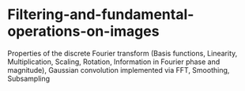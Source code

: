 # Filtering-and-fundamental-operations-on-images
Properties of the discrete Fourier transform (Basis functions, Linearity, Multiplication, Scaling, Rotation, Information in Fourier phase and magnitude), Gaussian convolution implemented via FFT, Smoothing, Subsampling
